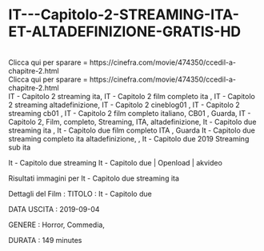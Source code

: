 # IT---Capitolo-2-STREAMING-ITA-ET-ALTADEFINIZIONE-GRATIS-HD
<br>
Clicca qui per sparare = https://cinefra.com/movie/474350/ccedil-a-chapitre-2.html 
<br>
Clicca qui per sparare = https://cinefra.com/movie/474350/ccedil-a-chapitre-2.html
<br>
IT - Capitolo 2 streaming ita, IT - Capitolo 2 film completo ita , IT - Capitolo 2 streaming altadefinizione, IT - Capitolo 2 cineblog01 , IT - Capitolo 2 streaming cb01 , IT - Capitolo 2 film completo italiano,
CB01 , Guarda, IT - Capitolo 2, Film, completo, Streaming, ITA, altadefinizione, It - Capitolo due streaming ita , It - Capitolo due film completo ITA , Guarda It - Capitolo due streaming completo ita altadefinizione, , It - Capitolo due 2019 Streaming sub ita

It - Capitolo due streaming It - Capitolo due | Openload | akvideo

Risultati immagini per It - Capitolo due streaming ita

Dettagli del Film : TITOLO : It - Capitolo due

DATA USCITA : 2019-09-04

GENERE : Horror, Commedia,

DURATA : 149 minutes
